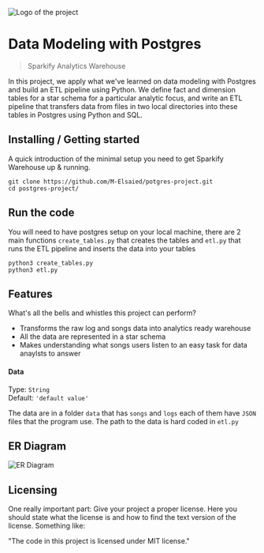 ![Logo of the project](https://860793.smushcdn.com/1993727/wp-content/uploads/2020/05/2EfCIIF.png?size=580x290&lossy=1&strip=1&webp=1)

# Data Modeling with Postgres
> Sparkify Analytics Warehouse

In this project, we apply what we've learned on data modeling with Postgres and build an ETL pipeline using Python. We define fact and dimension tables for a star schema for a particular analytic focus, and write an ETL pipeline that transfers data from files in two local directories into these tables in Postgres using Python and SQL.

## Installing / Getting started

A quick introduction of the minimal setup you need to get Sparkify Warehouse up &
running.

```shell
git clone https://github.com/M-Elsaied/potgres-project.git
cd postgres-project/
```

## Run the code

You will need to have postgres setup on your local machine, there 
are 2 main functions `create_tables.py` that creates the tables 
and `etl.py` that runs the ETL pipeline and inserts the data into your tables

```shell
python3 create_tables.py
python3 etl.py
```

## Features

What's all the bells and whistles this project can perform?
* Transforms the raw log and songs data into analytics ready warehouse
* All the data are represented in a star schema
* Makes understanding what songs users listen to an easy task for data anaylsts to answer


#### Data
Type: `String`  
Default: `'default value'`

The data are in a folder `data` that has `songs` and `logs` each of them
have `JSON` files that the program use. The path to the data is hard coded in
`etl.py` 

## ER Diagram
![ER Diagram](https://udacity-reviews-uploads.s3.us-west-2.amazonaws.com/_attachments/33760/1604894109/Song_ERD.png)


## Licensing

One really important part: Give your project a proper license. Here you should
state what the license is and how to find the text version of the license.
Something like:

"The code in this project is licensed under MIT license."

